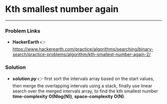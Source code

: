 # Kth smallest number again

---

### Problem Links
- **__HackerEarth__** :point_right: https://www.hackerearth.com/practice/algorithms/searching/binary-search/practice-problems/algorithm/kth-smallest-number-again-2/

### Solution
- **_solution.py_** :point_right: first sort the intervals array based on the start values, then merge the overlapping intervals using a stack, finally use linear search over the merged intervals array, to find the kth smallest number **time-complexity O(Nlog(N))**, **space-complexity O(N)**.
